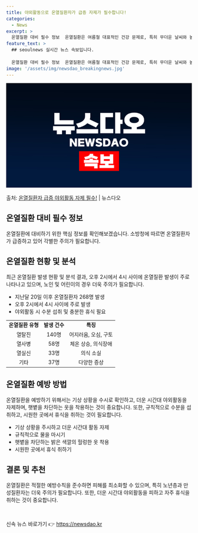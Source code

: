 ```yaml
---
title: 야외활동으로 온열질환자가 급증 자제가 필수합니다!
categories:
  - News
excerpt: >
  온열질환 대비 필수 정보  온열질환은 여름철 대표적인 건강 문제로, 특히 무더운 날씨와 높은 습도에서 쉽게 …
feature_text: >
  ## seoulnews 실시간 뉴스 속보입니다.

  온열질환 대비 필수 정보  온열질환은 여름철 대표적인 건강 문제로, 특히 무더운 날씨와 높은 습도에서 쉽게 …
image: '/assets/img/newsdao_breakingnews.jpg'
---
```


![뉴스다오 속보](/assets/img/newsdao_breakingnews.jpg)

<p>출처: <a href="https://newsdao.kr/4417" rel="dofollow">온열질환자 급증 야외활동 자제 필수!</a> | 뉴스다오</p>

<h2 data-ke-size="size26">온열질환 대비 필수 정보</h2>
<p data-ke-size="size16">온열질환에 대비하기 위한 핵심 정보를 확인해보겠습니다. 소방청에 따르면 온열질환자가 급증하고 있어 각별한 주의가 필요합니다. </p>

<h2 data-ke-size="size26">온열질환 현황 및 분석</h2>
<p data-ke-size="size16">최근 온열질환 발생 현황 및 분석 결과, 오후 2시에서 4시 사이에 온열질환 발생이 주로 나타나고 있으며, 노인 및 어린이의 경우 더욱 주의가 필요합니다.</p>
<ul>
  <li>지난달 20일 이후 온열질환자 268명 발생</li>
  <li>오후 2시에서 4시 사이에 주로 발생</li>
  <li>야외활동 시 수분 섭취 및 충분한 휴식 필요</li>
</ul>
<table>
  <tr>
    <td style="text-align: center; height: 17px;"><b>온열질환 유형</b></td>
    <td style="text-align: center; height: 17px;"><b>발생 건수</b></td>
    <td style="text-align: center; height: 17px;"><b>특징</b></td>
  </tr>
  <tr>
    <td style="text-align: center; height: 17px;">열탈진</td>
    <td style="text-align: center; height: 17px;">140명</td>
    <td style="text-align: center; height: 17px;">어지러움, 오심, 구토</td>
  </tr>
  <tr>
    <td style="text-align: center; height: 17px;">열사병</td>
    <td style="text-align: center; height: 17px;">58명</td>
    <td style="text-align: center; height: 17px;">체온 상승, 의식장애</td>
  </tr>
  <tr>
    <td style="text-align: center; height: 17px;">열실신</td>
    <td style="text-align: center; height: 17px;">33명</td>
    <td style="text-align: center; height: 17px;">의식 소실</td>
  </tr>
  <tr>
    <td style="text-align: center; height: 17px;">기타</td>
    <td style="text-align: center; height: 17px;">37명</td>
    <td style="text-align: center; height: 17px;">다양한 증상</td>
  </tr>
</table>

<h2 data-ke-size="size26">온열질환 예방 방법</h2>
<p data-ke-size="size16">온열질환을 예방하기 위해서는 기상 상황을 수시로 확인하고, 더운 시간대 야외활동을 자제하며, 햇볕을 차단하는 옷을 착용하는 것이 중요합니다. 또한, 규칙적으로 수분을 섭취하고, 시원한 곳에서 휴식을 취하는 것이 필요합니다. </p>
<ul>
  <li>기상 상황을 주시하고 더운 시간대 활동 자제</li>
  <li>규칙적으로 물을 마시기</li>
  <li>햇볕을 차단하는 밝은 색깔의 헐렁한 옷 착용</li>
  <li>시원한 곳에서 휴식 취하기</li>
</ul>

<h2 data-ke-size="size26">결론 및 추천</h2>
<p data-ke-size="size16">온열질환은 적절한 예방수칙을 준수하면 피해를 최소화할 수 있으며, 특히 노년층과 만성질환자는 더욱 주의가 필요합니다. 또한, 더운 시간대 야외활동을 피하고 자주 휴식을 취하는 것이 중요합니다. </p>

<p data-ke-size="size16">&nbsp;</p> 

신속 뉴스 바로가기 👉 <a href="https://newsdao.kr" rel="dofollow">https://newsdao.kr</a>


